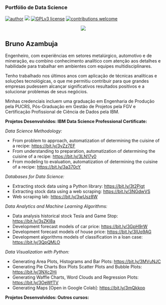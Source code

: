 ### Portfólio de Data Science
[![author](https://img.shields.io/badge/author-brunoazambuja-red.svg)](https://www.linkedin.com/in/brunoazambuja) [![](https://img.shields.io/badge/python-3.5+-blue.svg)](https://www.python.org/downloads/release/python-365/) [![GPLv3 license](https://img.shields.io/badge/License-GPLv3-blue.svg)](http://perso.crans.org/besson/LICENSE.html) [![contributions welcome](https://img.shields.io/badge/contributions-welcome-brightgreen.svg?style=flat)](https://github.com/brunoazambuja)

<p align="center">
  <img src="https://github.com/BrunoAzambuja/template_portfolio/blob/main/banner.jpg" >
</p>

## Bruno Azambuja

Engenheiro, com experiências em setores metalúrgico, automotivo e de mineração, eu combino conhecimento analítico com atenção aos detalhes e habilidade para trabalhar em ambientes com equipes multidisciplinares.

Tenho trabalhado nos últimos anos com aplicação de técnicas analíticas e soluções tecnológicas, o que me permitiu contribuir para que grandes empresas pudessem alcançar significativos resultados positivos e a solucionar problemas de seus negócios.

Minhas credenciais incluem uma graduação em Engenharia de Produção pela PUCRS, Pós-Graduação em Gestão de Projetos pela FGV e Certificação Profissional de Ciência de Dados pela IBM.


**Projetos Desenvolvidos: IBM Data Science Professional Certificate:**

*Data Science Methodology:*
* From problem to approach, automatization of determining the cuisine of a recipe: https://bit.ly/3yZz7EF
* From understanding to preparation, automatization of determining the cuisine of a recipe:  https://bit.ly/3LN17y0
* From modeling to evaluation, automatization of determining the cuisine of a recipe: https://bit.ly/3a370cY

*Databases for Data Science:*
* Extracting stock data using a Python library: https://bit.ly/3t2Pigt
* Extracting stock data using a web scraping: https://bit.ly/3NGdwVS
* Web scraping lab: https://bit.ly/3wUsz8W

*Data Analytics and Machine Learning Algorithms:*
* Data analysis historical stock Tesla and Game Stop: https://bit.ly/3sZKl8a
* Development forecast models of car price: https://bit.ly/3GpH9rW
* Development forecast models of house price: https://bit.ly/3lUq9AG
* Development algorithms models of classification in a loan case: https://bit.ly/3QpQMLO

*Data Visualization with Python:*
* Generating Area Plots, Histograms and Bar Plots: https://bit.ly/3MVuNJC
* Generating Pie Charts Box Plots Scatter Plots and Bubble Plots: https://bit.ly/3NXc2Hi
* Generating Waffle Charts, Word Clouds and Regression Plots: https://bit.ly/3OeWfTV
* Generating Maps [Open in Google Colab]: https://bit.ly/3mQkkop

**Projetos Desenvolvidos: Outros cursos:**
